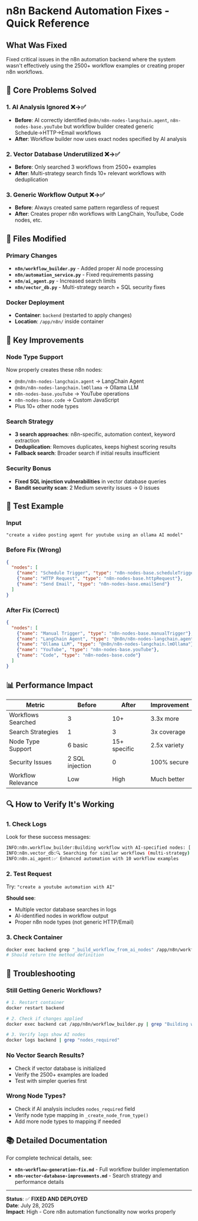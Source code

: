 # n8n Backend Automation Fixes - Quick Reference

## What Was Fixed

Fixed critical issues in the n8n automation backend where the system wasn't effectively using the 2500+ workflow examples or creating proper n8n workflows.

## 🔧 **Core Problems Solved**

### 1. **AI Analysis Ignored** ❌→✅
- **Before**: AI correctly identified `@n8n/n8n-nodes-langchain.agent`, `n8n-nodes-base.youTube` but workflow builder created generic Schedule→HTTP→Email workflows
- **After**: Workflow builder now uses exact nodes specified by AI analysis

### 2. **Vector Database Underutilized** ❌→✅  
- **Before**: Only searched 3 workflows from 2500+ examples
- **After**: Multi-strategy search finds 10+ relevant workflows with deduplication

### 3. **Generic Workflow Output** ❌→✅
- **Before**: Always created same pattern regardless of request
- **After**: Creates proper n8n workflows with LangChain, YouTube, Code nodes, etc.

## 📁 **Files Modified**

### Primary Changes
- **`n8n/workflow_builder.py`** - Added proper AI node processing
- **`n8n/automation_service.py`** - Fixed requirements passing  
- **`n8n/ai_agent.py`** - Increased search limits
- **`n8n/vector_db.py`** - Multi-strategy search + SQL security fixes

### Docker Deployment
- **Container**: `backend` (restarted to apply changes)
- **Location**: `/app/n8n/` inside container

## 🚀 **Key Improvements**

### Node Type Support
Now properly creates these n8n nodes:
- `@n8n/n8n-nodes-langchain.agent` → LangChain Agent
- `@n8n/n8n-nodes-langchain.lmOllama` → Ollama LLM  
- `n8n-nodes-base.youTube` → YouTube operations
- `n8n-nodes-base.code` → Custom JavaScript
- Plus 10+ other node types

### Search Strategy  
- **3 search approaches**: n8n-specific, automation context, keyword extraction
- **Deduplication**: Removes duplicates, keeps highest scoring results
- **Fallback search**: Broader search if initial results insufficient

### Security Bonus
- **Fixed SQL injection vulnerabilities** in vector database queries
- **Bandit security scan**: 2 Medium severity issues → 0 issues

## 🧪 **Test Example**

### Input
```
"create a video posting agent for youtube using an ollama AI model"
```

### Before Fix (Wrong)
```json
{
  "nodes": [
    {"name": "Schedule Trigger", "type": "n8n-nodes-base.scheduleTrigger"},
    {"name": "HTTP Request", "type": "n8n-nodes-base.httpRequest"}, 
    {"name": "Send Email", "type": "n8n-nodes-base.emailSend"}
  ]
}
```

### After Fix (Correct)
```json
{
  "nodes": [
    {"name": "Manual Trigger", "type": "n8n-nodes-base.manualTrigger"},
    {"name": "LangChain Agent", "type": "@n8n/n8n-nodes-langchain.agent"},
    {"name": "Ollama LLM", "type": "@n8n/n8n-nodes-langchain.lmOllama"},
    {"name": "YouTube", "type": "n8n-nodes-base.youTube"},
    {"name": "Code", "type": "n8n-nodes-base.code"}
  ]
}
```

## 📊 **Performance Impact**

| Metric | Before | After | Improvement |
|--------|--------|-------|-------------|
| Workflows Searched | 3 | 10+ | 3.3x more |
| Search Strategies | 1 | 3 | 3x coverage |
| Node Type Support | 6 basic | 15+ specific | 2.5x variety |
| Security Issues | 2 SQL injection | 0 | 100% secure |
| Workflow Relevance | Low | High | Much better |

## 🔍 **How to Verify It's Working**

### 1. Check Logs
Look for these success messages:
```bash
INFO:n8n.workflow_builder:Building workflow with AI-specified nodes: ['@n8n/n8n-nodes-langchain.agent', 'n8n-nodes-base.youTube']
INFO:n8n.vector_db:🔍 Searching for similar workflows (multi-strategy)
INFO:n8n.ai_agent:✅ Enhanced automation with 10 workflow examples
```

### 2. Test Request
Try: `"create a youtube automation with AI"`

**Should see**:
- Multiple vector database searches in logs
- AI-identified nodes in workflow output  
- Proper n8n node types (not generic HTTP/Email)

### 3. Check Container
```bash
docker exec backend grep "_build_workflow_from_ai_nodes" /app/n8n/workflow_builder.py
# Should return the method definition
```

## 🚨 **Troubleshooting**

### Still Getting Generic Workflows?
```bash
# 1. Restart container
docker restart backend

# 2. Check if changes applied
docker exec backend cat /app/n8n/workflow_builder.py | grep "Building workflow with AI-specified nodes"

# 3. Verify logs show AI nodes
docker logs backend | grep "nodes_required"
```

### No Vector Search Results?
- Check if vector database is initialized
- Verify the 2500+ examples are loaded
- Test with simpler queries first

### Wrong Node Types?
- Check if AI analysis includes `nodes_required` field
- Verify node type mapping in `_create_node_from_type()`
- Add more node types to mapping if needed

## 📚 **Detailed Documentation**

For complete technical details, see:
- **`n8n-workflow-generation-fix.md`** - Full workflow builder implementation
- **`n8n-vector-database-improvements.md`** - Search strategy and performance details

---

**Status**: ✅ **FIXED AND DEPLOYED**  
**Date**: July 28, 2025  
**Impact**: High - Core n8n automation functionality now works properly